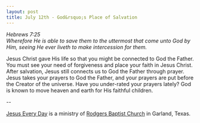 ```yaml
---
layout: post
title: July 12th - God&rsquo;s Place of Salvation
---
```


_Hebrews 7:25  
Wherefore He is able to save them to the uttermost that come unto
God by Him, seeing He ever liveth to make intercession for them._

Jesus Christ gave His life so that you might be connected to God
the Father. You must see your need of forgiveness and place your
faith in Jesus Christ. After salvation, Jesus still connects us to
God the Father through prayer. Jesus takes your prayers to God the
Father, and your prayers are put before the Creator of the universe.
Have you under-rated your prayers lately? God is known to move heaven
and earth for His faithful children.

 --

<a href=http://jesuseveryday.net>Jesus Every Day</a> is a ministry of <a href=http://rodgersbaptist.net>Rodgers Baptist Church</a> in Garland, Texas.
